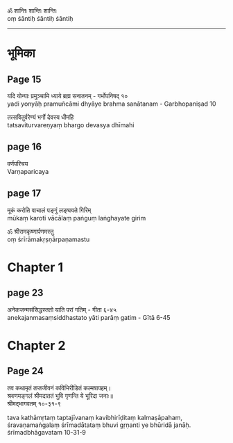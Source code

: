 ॐ शान्तिः शान्तिः शान्तिः  
oṃ śāntiḥ śāntiḥ śāntiḥ

-----
भूमिका
=====
Page 15
------
यदि योन्याः प्रमुञ्चामि ध्याये ब्रह्म सनातनम्  - गर्भोपनिषद् १०  
yadi yonyāḥ pramuñcāmi dhyāye brahma sanātanam  - Garbhopaniṣad 10

तत्सवितुर्वरेण्यं भर्गो देवस्य धीमहि  
tatsaviturvareṇyaṃ bhargo devasya dhīmahi


page 16
------
वर्णपरिचय  
Varṇaparicaya

page 17
------
मूकं करोति वाचालं पङ्गुं लङ्घयते गिरिम्  
mūkaṃ karoti vācālaṃ paṅguṃ laṅghayate girim


ॐ श्रीरामकृष्णार्पणमस्तु  
oṃ śrīrāmakṛṣṇārpaṇamastu

Chapter 1
========
page 23
-----
अनेकजन्मसंसिद्धस्ततो याति परां गतिम् - गीता ६-४५   
anekajanmasaṃsiddhastato yāti parāṃ gatim - Gītā 6-45

Chapter 2
========
Page 24
--------------

तव कथामृतं तप्तजीवनं कविभिरीडितं कल्मषापहम्।  
श्रवणमङ्गलं श्रीमदाततं भुवि गृणन्ति ये भूरिदा जनाः॥   
श्रीमद्भागवतम् १०-३१-९  

tava kathāmṛtaṃ taptajīvanaṃ kavibhirīḍitaṃ kalmaṣāpaham,  
śravaṇamaṅgalaṃ śrīmadātataṃ bhuvi gṛṇanti ye bhūridā janāḥ.   
śrīmadbhāgavatam 10-31-9  